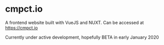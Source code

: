 # cmpct.io
A frontend website built with VueJS and NUXT. Can be accessed at https://cmpct.io

Currently under active development, hopefully BETA in early January 2020